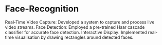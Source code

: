 # Face-Recognition
Real-Time Video Capture: Developed a system to capture and process live video streams.
Face Detection: Employed a pre-trained Haar cascade classifier for accurate face detection.
Interactive Display: Implemented real-time visualisation by drawing rectangles around detected faces.

